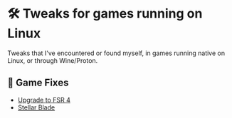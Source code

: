 # 🛠️ Tweaks for games running on Linux

Tweaks that I've encountered or found myself, in games running native on Linux, or through Wine/Proton.

## 🔧 Game Fixes

- [Upgrade to FSR 4](tweaks/fsr4-linux.md)
- [Stellar Blade](tweaks/stellar-blade.md)

